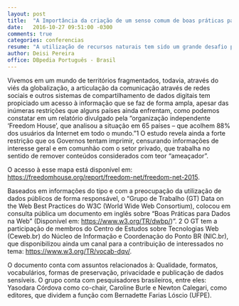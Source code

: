 ```yaml
---
layout: post
title:  "A Importância da criação de um senso comum de boas práticas para o uso de compartilhamento de dados na web"
date:   2016-10-27 09:51:00 -0300
comments: true
categories: conferencias
resume: "A utilização de recursos naturais tem sido um grande desafio para o século XXI. Como conciliar o desenvolvimento industrial [...]"
author: Deisi Pereira
office: DBpedia Português - Brasil
---
```


Vivemos em um mundo de territórios fragmentados, todavia, através do viés da globalização, a articulação da comunicação através de redes sociais e outros sistemas de compartilhamento de dados digitais tem propiciado um acesso à informação que se faz de forma ampla, apesar das inúmeras restrições que alguns países ainda enfrentam, como podemos constatar em um relatório divulgado pela “organização independente ‘Freedom House’, que analisou a situação em 65 países – que acolhem 88% dos usuários da Internet em todo o mundo.”1 O estudo revela ainda a forte restrição que os Governos tentam imprimir, censurando informações de interesse geral e em comunhão com o setor privado, que trabalha no sentido de remover conteúdos considerados com teor “ameaçador”. 

O acesso à esse mapa está disponível em: https://freedomhouse.org/report/freedom-net/freedom-net-2015. 

Baseados em informações do tipo e com a preocupação da utilização de dados públicos de forma responsável, o “Grupo de Trabalho (GT) Data on the Web Best Practices do W3C (World Wide Web Consortium), colocou em consulta pública um documento em inglês sobre “Boas Práticas para Dados na Web” (Disponível em: https://www.w3.org/TR/dwbp/)”. 2 O GT tem a participação de membros do Centro de Estudos sobre Tecnologias Web (Ceweb.br) do Núcleo de Informação e Coordenação do Ponto BR (NIC.br), que disponibilizou ainda um canal para a contribuição de interessados no tema: https://www.w3.org/TR/vocab-dqv/. 

O documento conta com assuntos relacionados à: Qualidade, formatos, vocabulários, formas de preservação, privacidade e publicação de dados sensíveis. O grupo conta com pesquisadores brasileiros, entre eles: Yasodara Córdova como co-chair, Caroline Burle e Newton Calegari, como editores, que dividem a função com Bernadette Farias Lóscio (UFPE).
